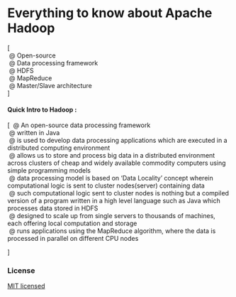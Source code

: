 # Everything to know about Apache Hadoop

[ <br />
&nbsp;@ Open-source <br />
&nbsp;@ Data processing framework <br />
&nbsp;@ HDFS <br />
&nbsp;@ MapReduce <br />
&nbsp;@ Master/Slave architecture <br />
]

#### Quick Intro to Hadoop :
[
&nbsp;@ An open-source data processing framework <br />
&nbsp;@ written in Java <br />
&nbsp;@ is used to develop data processing applications which are executed in a distributed computing environment <br />
&nbsp;@ allows us to store and process big data in a distributed environment across clusters of cheap and widely available commodity computers using simple programming models <br />
&nbsp;@ data processing model is based on ‘Data Locality’ concept wherein computational logic is sent to cluster nodes(server) containing data <br />
&nbsp;@ such computational logic sent to cluster nodes is nothing but a compiled version of a program written in a high level language such as Java which processes data stored in HDFS <br />
&nbsp;@ designed to scale up from single servers to thousands of machines, each offering local computation and storage <br />
&nbsp;@ runs applications using the MapReduce algorithm, where the data is processed in parallel on different CPU nodes <br />

]

### License

[MIT licensed](./LICENSE)
